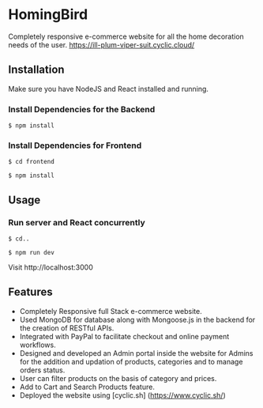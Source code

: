 # HomingBird
Completely responsive e-commerce website for all the home decoration needs of the user.
https://ill-plum-viper-suit.cyclic.cloud/

## Installation
Make sure you have NodeJS and React installed and running.

### Install Dependencies for the Backend

```
$ npm install
```

### Install Dependencies for Frontend

```
$ cd frontend
```

```
$ npm install
```

## Usage

### Run server and React concurrently

```
$ cd..
```

```
$ npm run dev
```

Visit http://localhost:3000

## Features

* Completely Responsive full Stack e-commerce website.
* Used MongoDB for database along with Mongoose.js in the backend for the creation of RESTful APIs.
* Integrated with PayPal to facilitate checkout and online payment workflows.
* Designed and developed an Admin portal inside the website for Admins for the addition and updation of products, categories and to manage orders status.
* User can filter products on the basis of category and prices.
* Add to Cart and Search Products feature.
* Deployed the website using [cyclic.sh] (https://www.cyclic.sh/)
  

